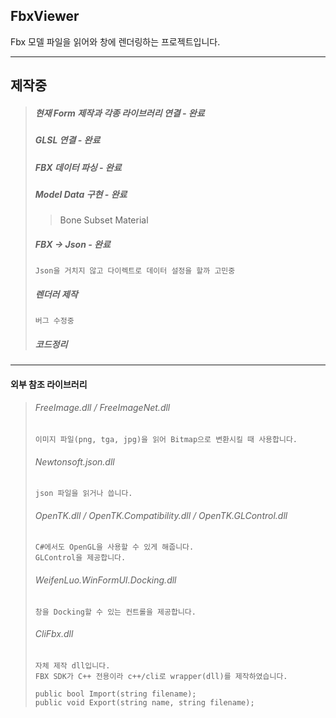 ## FbxViewer
Fbx 모델 파일을 읽어와 창에 렌더링하는 프로젝트입니다.

----------
  ## 제작중
  > ##### 현재 Form 제작과 각종 라이브러리 연결 - 완료
  > ##### GLSL 연결 - 완료
  > ##### FBX 데이터 파싱 - 완료
  > ##### Model Data 구현 - 완료
  >    > Bone
  >    > Subset
  >    > Material
  >
  > ##### FBX -> Json - 완료
  >     Json을 거치지 않고 다이렉트로 데이터 설정을 할까 고민중
  > ##### 렌더러 제작
  >     버그 수정중
  > ##### 코드정리

----------

  #### 외부 참조 라이브러리
  >
  >   ###### FreeImage.dll / FreeImageNet.dll
  >     이미지 파일(png, tga, jpg)을 읽어 Bitmap으로 변환시킬 때 사용합니다.
  >
  >   ###### Newtonsoft.json.dll
  >     json 파일을 읽거나 씁니다.
  >
  >   ###### OpenTK.dll / OpenTK.Compatibility.dll / OpenTK.GLControl.dll
  >     C#에서도 OpenGL을 사용할 수 있게 해줍니다.
  >     GLControl을 제공합니다.
  >
  >   ###### WeifenLuo.WinFormUI.Docking.dll
  >     창을 Docking할 수 있는 컨트롤을 제공합니다.
  >
  >   ###### CliFbx.dll
  >     자체 제작 dll입니다.
  >     FBX SDK가 C++ 전용이라 c++/cli로 wrapper(dll)를 제작하였습니다.
  >
  >     public bool Import(string filename);
  >     public void Export(string name, string filename);
  >     

